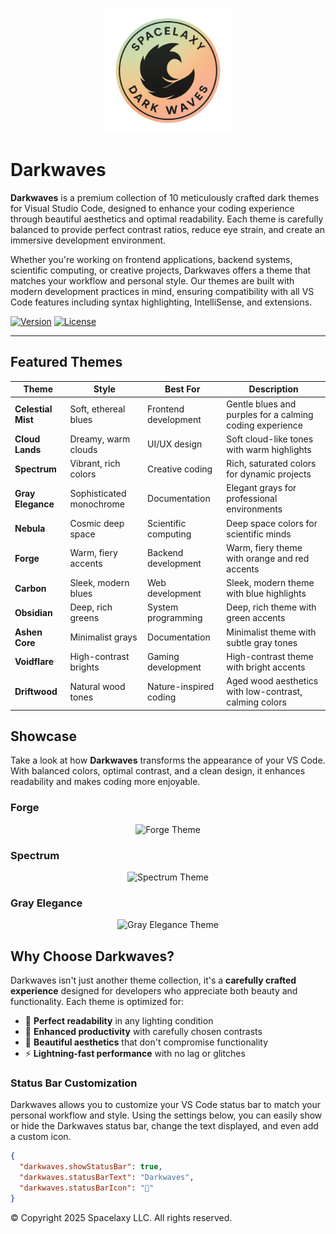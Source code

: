 <p align="center">
  <img src="https://github.com/spacelaxy/darkwaves/blob/main/assets/logo.png?raw=true" alt="Logo Darkwaves" width="200"/>
</p>

# Darkwaves

**Darkwaves** is a premium collection of 10 meticulously crafted dark themes for Visual Studio Code, designed to enhance your coding experience through beautiful aesthetics and optimal readability. Each theme is carefully balanced to provide perfect contrast ratios, reduce eye strain, and create an immersive development environment.

Whether you're working on frontend applications, backend systems, scientific computing, or creative projects, Darkwaves offers a theme that matches your workflow and personal style. Our themes are built with modern development practices in mind, ensuring compatibility with all VS Code features including syntax highlighting, IntelliSense, and extensions.

[![Version](https://img.shields.io/badge/version-0.0.8-blue.svg)](https://marketplace.visualstudio.com/items?itemName=spacelaxy.spacelaxy-darkwaves)
[![License](https://img.shields.io/badge/license-Apache%202.0-blue.svg)](LICENSE)

---

## Featured Themes

| Theme | Style | Best For | Description |
|-------|-------|----------|-------------|
| **Celestial Mist** | Soft, ethereal blues | Frontend development | Gentle blues and purples for a calming coding experience |
| **Cloud Lands** | Dreamy, warm clouds | UI/UX design | Soft cloud-like tones with warm highlights |
| **Spectrum** | Vibrant, rich colors | Creative coding | Rich, saturated colors for dynamic projects |
| **Gray Elegance** | Sophisticated monochrome | Documentation | Elegant grays for professional environments |
| **Nebula** | Cosmic deep space | Scientific computing | Deep space colors for scientific minds |
| **Forge** | Warm, fiery accents | Backend development | Warm, fiery theme with orange and red accents |
| **Carbon** | Sleek, modern blues | Web development | Sleek, modern theme with blue highlights |
| **Obsidian** | Deep, rich greens | System programming | Deep, rich theme with green accents |
| **Ashen Core** | Minimalist grays | Documentation | Minimalist theme with subtle gray tones |
| **Voidflare** | High-contrast brights | Gaming development | High-contrast theme with bright accents |
| **Driftwood** | Natural wood tones | Nature-inspired coding | Aged wood aesthetics with low-contrast, calming colors |

## Showcase

Take a look at how **Darkwaves** transforms the appearance of your VS Code. With balanced colors, optimal contrast, and a clean design, it enhances readability and makes coding more enjoyable.

### Forge
<p align="center">
  <img src="https://github.com/user-attachments/assets/9c85c7c8-5059-49f7-854c-af041c8ac56c" alt="Forge Theme" style="max-width:100%; height:auto;" />
</p>

### Spectrum
<p align="center">
  <img src="https://github.com/user-attachments/assets/6fcd2571-5a08-45d5-9e81-8010e8bcf8de" alt="Spectrum Theme" style="max-width:100%; height:auto;" />
</p>

### Gray Elegance
<p align="center">
  <img src="https://github.com/user-attachments/assets/2fefb2d9-c3b3-4a0f-b99c-252df74b19a8" alt="Gray Elegance Theme" style="max-width:100%; height:auto;" />
</p>

## Why Choose Darkwaves?

Darkwaves isn't just another theme collection, it's a **carefully crafted experience** designed for developers who appreciate both beauty and functionality. Each theme is optimized for:

- 🎯 **Perfect readability** in any lighting condition  
- 🚀 **Enhanced productivity** with carefully chosen contrasts  
- 🎨 **Beautiful aesthetics** that don't compromise functionality  
- ⚡ **Lightning-fast performance** with no lag or glitches  

### Status Bar Customization
Darkwaves allows you to customize your VS Code status bar to match your personal workflow and style. Using the settings below, you can easily show or hide the Darkwaves status bar, change the text displayed, and even add a custom icon.

```json
{
  "darkwaves.showStatusBar": true, 
  "darkwaves.statusBarText": "Darkwaves",
  "darkwaves.statusBarIcon": "🌌"
}

```
© Copyright 2025 Spacelaxy LLC. All rights reserved.